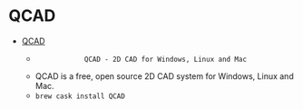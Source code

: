 # QCAD
- [QCAD](https://www.qcad.org/)
  -  				QCAD - 2D CAD for Windows, Linux and Mac			
  - QCAD is a free, open source 2D CAD system for Windows, Linux and Mac.
  - `brew cask install QCAD`
